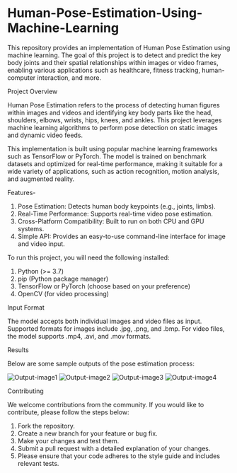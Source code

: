 # Human-Pose-Estimation-Using-Machine-Learning

This repository provides an implementation of Human Pose Estimation using machine learning. The goal of this project is to detect and predict the key body joints and their spatial relationships within images or video frames, enabling various applications such as healthcare, fitness tracking, human-computer interaction, and more.

Project Overview

Human Pose Estimation refers to the process of detecting human figures within images and videos and identifying key body parts like the head, shoulders, elbows, wrists, hips, knees, and ankles. This project leverages machine learning algorithms to perform pose detection on static images and dynamic video feeds.

This implementation is built using popular machine learning frameworks such as TensorFlow or PyTorch. The model is trained on benchmark datasets and optimized for real-time performance, making it suitable for a wide variety of applications, such as action recognition, motion analysis, and augmented reality.

Features-

1. Pose Estimation: Detects human body keypoints (e.g., joints, limbs).
2. Real-Time Performance: Supports real-time video pose estimation.
3. Cross-Platform Compatibility: Built to run on both CPU and GPU systems.
4. Simple API: Provides an easy-to-use command-line interface for image and video input.

To run this project, you will need the following installed:

1. Python (>= 3.7)
2. pip (Python package manager)
3. TensorFlow or PyTorch (choose based on your preference)
4. OpenCV (for video processing)

Input Format

The model accepts both individual images and video files as input. Supported formats for images include .jpg, .png, and .bmp. For video files, the model supports .mp4, .avi, and .mov formats.

Results

Below are some sample outputs of the pose estimation process:

![Output-image1](https://github.com/user-attachments/assets/9164183a-874b-4418-97ef-81cda7fc2ed7)
![Output-image2](https://github.com/user-attachments/assets/552a10f9-6a8c-47a2-9c7d-fd67a888d2ad)
![Output-image3](https://github.com/user-attachments/assets/846a6123-fd8d-437c-afd1-73930ab82014)
![Output-image4](https://github.com/user-attachments/assets/9f5ad1f2-fff7-4baa-8eb9-1ce0cdf120e1)

Contributing

We welcome contributions from the community. If you would like to contribute, please follow the steps below:

1. Fork the repository.
2. Create a new branch for your feature or bug fix.
3. Make your changes and test them.
4. Submit a pull request with a detailed explanation of your changes.
5. Please ensure that your code adheres to the style guide and includes relevant tests.




